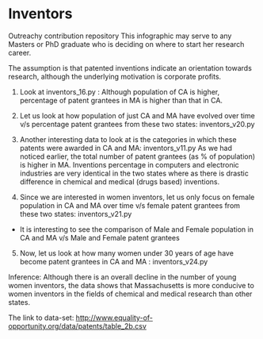 # Inventors
Outreachy contribution repository
This infographic may serve to any Masters or PhD graduate who is deciding on where to start her research career.

The assumption is that patented inventions indicate an orientation towards research, although the underlying motivation is corporate profits.


1. Look at inventors_16.py : Although population of CA is higher, percentage of patent grantees in MA is higher than that in CA.


2. Let us look at how population of just CA and MA have evolved over time v/s percentage patent grantees from these two states: inventors_v20.py

3. Another interesting data to look at is the categories in which these patents were awarded in CA and MA: inventors_v11.py
As we had noticed earlier, the total number of patent grantees (as % of population) is higher in MA. Inventions percentage in computers and electronic industries are very identical in the two states where as there is drastic difference in chemical and medical (drugs based) inventions. 

4. Since we are interested in women inventors, let us only focus on female population in CA and MA over time v/s female patent grantees from these two states: inventors_v21.py
  - It is interesting to see the comparison of Male and Female population in CA and MA v/s Male and Female patent grantees

5. Now, let us look at how many women under 30 years of age have become patent grantees in CA and MA : inventors_v24.py

Inference: Although there is an overall decline in the number of young women inventors, the data shows that Massachusetts is more conducive to women inventors in the fields of chemical and medical research than other states. 

The link to data-set:
http://www.equality-of-opportunity.org/data/patents/table_2b.csv






